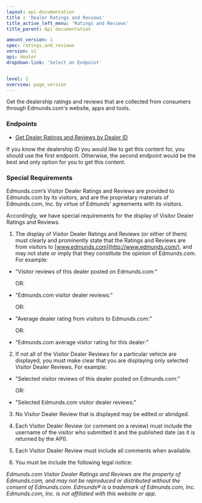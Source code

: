 ```yaml
---
layout: api-documentation
title : 'Dealer Ratings and Reviews'
title_active_left_menu: 'Ratings and Reviews'
title_parent: Api documentation

amount_version: 1
spec: ratings_and_reviews
version: v1
api: dealer
dropdown-link: 'Select an Endpoint'


level: 2
overview: page_version
---
```


<div class="info-message">
	Get the dealership ratings and reviews that are collected from consumers through Edmunds.com's website, apps and tools.
</div>

### Endpoints

* [Get Dealer Ratings and Reviews by Dealer ID](/api-documentation/dealer/ratings_and_reviews/v1/01_by_dealer_id/api-description.html)

If you know the dealership ID you would like to get this content for, you should use the first endpoint. Otherwise, the second endpoint would be the best and only option for you to get this content.

### Special Requirements

Edmunds.com’s Visitor Dealer Ratings and Reviews are provided to Edmunds.com by its visitors, and are the proprietary materials of Edmunds.com, Inc. by virtue of Edmunds’ agreements with its visitors.

Accordingly, we have special requirements for the display of Visitor Dealer Ratings and Reviews. 

1) The display of Visitor Dealer Ratings and Reviews (or either of them) must clearly and prominently state that the Ratings and Reviews are from visitors to [www.edmunds.com](http://www.edmunds.com/), and may not state or imply that they constitute the opinion of Edmunds.com. For example:

*	"Visitor reviews of this dealer posted on Edmunds.com:"

	OR:

*	"Edmunds.com visitor dealer reviews:"

	OR:

*	"Average dealer rating from visitors to Edmunds.com:"

	OR:

*	"Edmunds.com average visitor rating for this dealer:"

2) If not all of the Visitor Dealer Reviews for a particular vehicle are displayed, you must make clear that you are displaying only selected Visitor Dealer Reviews.  For example:

*	"Selected visitor reviews of this dealer posted on Edmunds.com:"

	OR:

*	"Selected Edmunds.com visitor dealer reviews:"

3) No Visitor Dealer Review that is displayed may be edited or abridged.

4) Each Visitor Dealer Review (or comment on a review) must include the username of the visitor who submitted it and the published date (as it is returned by the API).

5) Each Visitor Dealer Review must include all comments when available.

6) You must be include the following legal notice:

*Edmunds.com Visitor Dealer Ratings and Reviews are the property of Edmunds.com, and may not be reproduced or distributed without the consent of Edmunds.com. Edmunds® is a trademark of Edmunds.com, Inc. Edmunds.com, Inc. is not affiliated with this website or app.*

